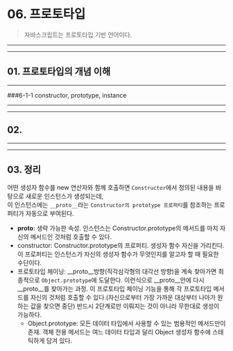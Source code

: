 # 06. 프로토타입
> 자바스크립트는 프로토타입 기반 언어이다.
<hr>
<hr>

## 01. 프로토타입의 개념 이해

<hr>

###6-1-1 constructor, prototype, instance

<hr>
<hr>

## 02.

<hr>
<hr>

## 03. 정리
어떤 생성자 함수를 new 연산자와 함께 호출하면 `Constructor`에서 정의된 내용을 바탕으로 새로운 인스턴스가 생성되는데,<br>
이 인스턴스에는 `__proto__`라는 `Constructor의 prototype 프로퍼티`를 참조하는 프로퍼티가 자동으로 부여된다.<br>
- __proto__: 생략 가능한 속성. 인스턴스는 Constructor.prototype의 메서드를 마치 자신의 메서드인 것처럼 호출할 수 있다.
- constructor: Constructor.prototype의 프로퍼티. 생성자 함수 자신을 가리킨다. 이 프로퍼티는 인스턴스가 자신의 생성자 함수가 무엇인지를 알고자 할 때 필요한 수단이다.
- 프로토타입 체이닝: __proto__방향(직각삼각형의 대각선 방향)을 계속 찾아가면 최종적으로 `Object.prototype`에 도달한다. 이런식으로 __proto__안에 다시 __proto__를 찾아가는 과정. 이 프로토타입 체이닝 기능을 통해 각 프로토타입 메서드를 자신의 것처럼 호출할 수 있다.(자신으로부터 가장 가까운 대상부터 나아가 원하는 값을 찾으면 중단) 반드시 2단계로만 이뤄지는 것이 아니라 무한대로 생성이 가능하다.
    - Object.prototype: 모든 데이터 타입에서 사용할 수 있는 범용적인 메서드만이 존재. 객체 전용 메서드는 여느 데이터 타입과 달리 Object 생성자 함수에 스태틱하게 담겨 있다.